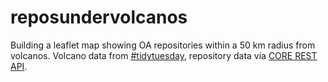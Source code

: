 # reposundervolcanos

Building a leaflet map showing OA repositories within a 50 km radius from volcanos. Volcano data from [#tidytuesday](https://github.com/rfordatascience/tidytuesday), repository data via [CORE REST API](https://core.oa.uk).
